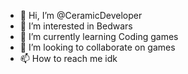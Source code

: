 - 👋 Hi, I’m @CeramicDeveloper
- 👀 I’m interested in Bedwars
- 🌱 I’m currently learning Coding games
- 💞️ I’m looking to collaborate on games
- 📫 How to reach me idk

<!---
CeramicDeveloper/CeramicDeveloper is a ✨ special ✨ repository because its `README.md` (this file) appears on your GitHub profile.
You can click the Preview link to take a look at your changes.
--->
